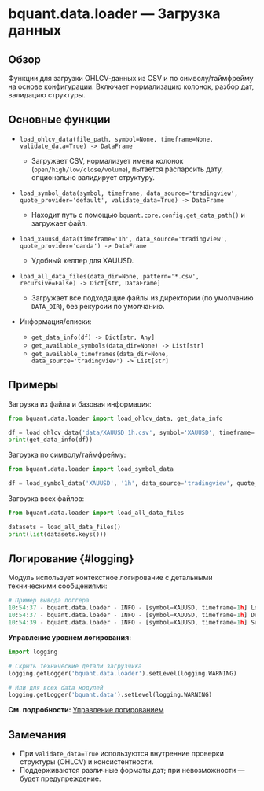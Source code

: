 # bquant.data.loader — Загрузка данных

## Обзор

Функции для загрузки OHLCV‑данных из CSV и по символу/таймфрейму на основе конфигурации. Включает нормализацию колонок, разбор дат, валидацию структуры.

## Основные функции

- `load_ohlcv_data(file_path, symbol=None, timeframe=None, validate_data=True) -> DataFrame`
  - Загружает CSV, нормализует имена колонок (`open/high/low/close/volume`), пытается распарсить дату, опционально валидирует структуру.

- `load_symbol_data(symbol, timeframe, data_source='tradingview', quote_provider='default', validate_data=True) -> DataFrame`
  - Находит путь с помощью `bquant.core.config.get_data_path()` и загружает файл.

- `load_xauusd_data(timeframe='1h', data_source='tradingview', quote_provider='oanda') -> DataFrame`
  - Удобный хелпер для XAUUSD.

- `load_all_data_files(data_dir=None, pattern='*.csv', recursive=False) -> Dict[str, DataFrame]`
  - Загружает все подходящие файлы из директории (по умолчанию `DATA_DIR`), без рекурсии по умолчанию.

- Информация/списки:
  - `get_data_info(df) -> Dict[str, Any]`
  - `get_available_symbols(data_dir=None) -> List[str]`
  - `get_available_timeframes(data_dir=None, data_source='tradingview') -> List[str]`

## Примеры

Загрузка из файла и базовая информация:
```python
from bquant.data.loader import load_ohlcv_data, get_data_info

df = load_ohlcv_data('data/XAUUSD_1h.csv', symbol='XAUUSD', timeframe='1h')
print(get_data_info(df))
```

Загрузка по символу/таймфрейму:
```python
from bquant.data.loader import load_symbol_data

df = load_symbol_data('XAUUSD', '1h', data_source='tradingview', quote_provider='oanda')
```

Загрузка всех файлов:
```python
from bquant.data.loader import load_all_data_files

datasets = load_all_data_files()
print(list(datasets.keys()))
```

## Логирование {#logging}

Модуль использует контекстное логирование с детальными техническими сообщениями:

```python
# Пример вывода логгера
10:54:37 - bquant.data.loader - INFO - [symbol=XAUUSD, timeframe=1h] Loading data from: /path/to/file.csv
10:54:37 - bquant.data.loader - INFO - [symbol=XAUUSD, timeframe=1h] Detected encoding: ascii
10:54:39 - bquant.data.loader - INFO - [symbol=XAUUSD, timeframe=1h] Successfully loaded 21357 rows of data
```

**Управление уровнем логирования:**

```python
import logging

# Скрыть технические детали загрузчика
logging.getLogger('bquant.data.loader').setLevel(logging.WARNING)

# Или для всех data модулей
logging.getLogger('bquant.data').setLevel(logging.WARNING)
```

**См. подробности:** [Управление логированием](../core/logging.md#управление-логированием-в-многомодульных-проектах)

## Замечания

- При `validate_data=True` используются внутренние проверки структуры (OHLCV) и консистентности.
- Поддерживаются различные форматы дат; при невозможности — будет предупреждение.

